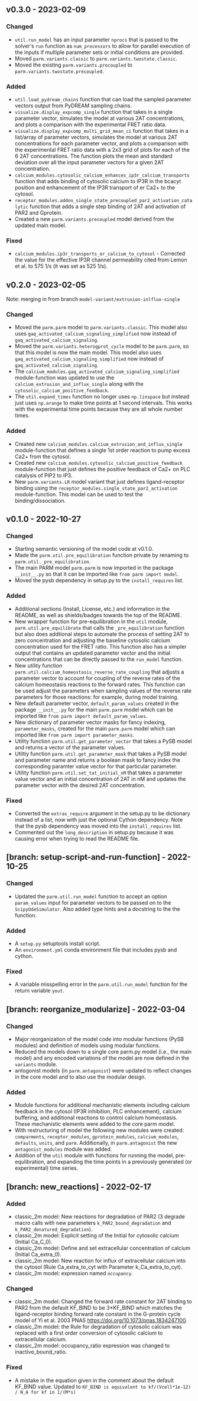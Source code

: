 ## v0.3.0 - 2023-02-09

### Changed
* `util.run_model` has an input parameter `nprocs` that is passed to the solver's `run` function as `num_processors` to allow for parallel execution of the inputs if multiple parameter sets or initial conditions are provided. 
* Moved `parm.variants.classic` to `parm.variants.twostate.classic`.
* Moved the existing `parm.variants.precoupled` to `parm.variants.twostate.precoupled`.

### Added
* `util.load_pydream_chains` function that can load the sampled parameter vectors output from PyDREAM sampling chains.
* `visualize.display_expcomp_single` function that takes in a single parameter vector, simulates the model at various 2AT concentrations, and plots a comparison with the experimental FRET ratio data.
* `visualize.display_expcomp_multi_grid_mean_ci` function that takes in a list/array of parameter vectors, simulates the model at various 2AT concentrations for each parameter vector, and plots a comparison with the experimental FRET ratio data with a 2x3 grid of plots for each of the 6 2AT concentrations. The function plots the mean and standard deviation over all the input parameter vectors for a given 2AT concentration.
* `calcium_modules.cytosolic_calcium_enhances_ip3r_calcium_transports` function that adds binding of cytosolic calcium to IP3R in the bcacyt position and enhancement of the IP3R transport of er Ca2+ to the cytosol.
* `receptor_modules.addon_single_state_precoupled_par2_activation_catalytic` function that adds a single step binding of 2AT and activation of PAR2 and Gprotein.
* Created a new `parm.variants.precoupled` model derived from the updated main model.

### Fixed
* `calcium_modules.ip3r_transports_er_calcium_to_cytosol` - Corrected the value for the effective IP3R channel permeability cited from Lemon et al. to 575 1/s (it was set as 525 1/s). 

## v0.2.0 - 2023-02-05

Note: merging in from branch `model-variant/extrusion-inlflux-single`

### Changed
* Moved the `parm.parm` model to `parm.variants.classic`. This model also uses `gaq_activated_calcium_signaling_simplified` now instead of `gaq_activated_calcium_signaling`.
* Moved the `parm.variants.heterogprot_cycle` model to be `parm.parm`, so that this model is now the main model. This model also uses `gaq_activated_calcium_signaling_simplified` now instead of `gaq_activated_calcium_signaling`.
* The `calcium_modules.gaq_activated_calcium_signaling_simplified` module-function was updated to use the `calcium_extrusion_and_influx_single` along with the `cytosolic_calcium_positive_feedback`.
* The `util.expand_times` function no longer uses `np.linspace` but instead just uses `np.arange` to make time points at 1 second intervals. This works with the experimental time points because they are all whole number times.


### Added
* Created new `calcium_modules.calcium_extrusion_and_influx_single` module-function that defines a single 1st order reaction to pump excess Ca2+ from the cytosol.
* Created new `calcium_modules.cytosolic_calcium_positive_feedback` module-function that just defines the positive feedback of Ca2+ on PLC catalysis of PIP2 to IP3.  
* New `parm.variants.LR` model variant that just defines ligand-receptor binding using the `receptor_modules.single_state_par2_activation` module-function. This model can be used to test the binding/dissociation.

## v0.1.0 - 2022-10-27

### Changed
* Starting semantic versioning of the model code at v0.1.0.
* Made the `parm.util.pre_equilibration` function private by renaming to `parm.util._pre_equilibration`.
* The main PARM model `parm.parm` is now imported in the package `__init__.py` so that it can be imported like `from parm import model`.
* Moved the pysb dependency in setup.py to the `install_requires` list.

### Added
* Additional sections (Install, License, etc.) and information in the README, as well as shields/badges towards the top of the README.
* New wrapper function for pre-equilibration in the `util` module, `parm.util.pre_equilibrate` that calls the `_pre_equilibration` function but also does addtional steps to automate the process of setting 2AT to zero concentration and adjusting the baseline cytosolic calcium concentration used for the FRET ratio. This function also has a simpler output that contains an updated parameter vector and the initial concentrations that can be directly passed to the `run_model` function.
* New utility function `parm.util.calcium_homeostasis_reverse_rate_coupling` that adjusts a parameter vector to account for coupling of the reverse rates of the calcium homeostasis reactions to the forward rates. This function can be used adjust the parameters when sampling values of the reverse rate parameters for those reactions: for example, during model training.
* New default parameter vector, `default_param_values` created in the package `__init__.py` for the main `parm.parm` model which can be imported like `from parm import default_param_values`.
* New dictionary of parameter vector masks for fancy indexing, `parameter_masks`, created for the main `parm.parm` model which can imported like `from parm import parameter_masks`.
* Utility function `parm.util.get_parameter_vector` that takes a PySB model and returns a vector of the parameter values.
* Utiltiy function `parm.util.get_parameter_mask` that takes a PySB model and parameter name and returns a boolean mask to fancy index the corresponding paramter value vector for that particular parameter.
* Utility function `parm.util.set_tat_initial_nM` that takes a parameter value vector and an initial concentration of 2AT in nM and updates the parameter vector with the desired 2AT concentration.

### Fixed
* Converted the `extras_require` argument in the setup.py to be dictionary instead of a list, now with just the optional Cython dependency. Note that the pysb dependency was moved into the `install_requires` list.
* Commented out the `long_description` in setup.py because it was causing error when trying to read the README file.  


## [branch: setup-script-and-run-function] - 2022-10-25

### Changed
* Updated the `parm.util.run_model` function to accept an option `param_values` input for parameter vectors to be passed on to the `ScipyOdeSimulator`. Also added type hints and a docstring to the the function.

### Added
* A `setup.py` setuptools install script.
* An `environment.yml` conda environment file that includes pysb and cython.

### Fixed
* A variable misspelling error in the `parm.util.run_model` function for the return variable `yout`.


## [branch: reorganize_modularize] - 2022-03-04

### Changed
* Major reorganization of the model code into modular functions (PySB modules) and definition of models using modular functions.
* Reduced the models down to a single core parm.py model (i.e., the main model) and any encoded variations of the model are now defined in the `variants` module.
* antogonist models (in `parm.antagonist`) were updated to reflect changes in the core model and to also use the modular design.

### Added
* Module functions for additional mechanistic elements including calcium feedback in the cytosol (IP3R inhibition, PLC enhancement), calcium buffering, and additional reactions to control calcium homeostasis. These mechanistic elements were added to the core parm model.
* With restructuring of model the following new modules were created: `comparments`, `receptor_modules`, `gprotein_modules`, `calcium_modules`, `defaults`, `units`, and `parm`. Additionally, in `parm.antagonist` the new `antagonist_modules` module was added.
* Addition of the `util` module with functions for running the model, pre-equlibration, and expanding the time points in a previously generated (or experimental) time series.


## [branch: new_reactions] - 2022-02-17

### Added
  * classic_2m model: New reactions for degradation of PAR2 (3 degrade macro calls with new parameters `k_PAR2_bound_degradation` and `k_PAR2_denatured_degradation`).
  * classic_2m model: Explicit setting of the Initial for cytosolic calcium (Initial Ca_C_0).
  * classic_2m model: Define and set extracellular concentration of calcium (Initial Ca_extra_0).
  * classic_2m model: New reaction for influx of extracellular calcium into the cytosol (Rule Ca_extra_to_cyt with Parameter k_Ca_extra_to_cyt).
  * classic_2m model: expression named `occupancy`.

### Changed
  * classic_2m model: Changed the forward rate constant for 2AT binding to PAR2 from the default KF_BIND to be 3*KF_BIND which matches the ligand-receptor binding forward rate constant in the  G-protein cycle model of  Yi et al. 2003 PNAS https://doi.org/10.1073/pnas.1834247100.
  * classic_2m model: the Rule for degradation of cytosolic calcium was replaced with a first order conversion of cytosolic calcium to extracellular calcium.
  * classic_2m model: occupancy_ratio expression was changed to inactive_bound_ratio.

### Fixed
 * A mistake in the equation given in the comment about the default KF_BIND value. Updated to `KF_BIND is equivalent to kf/(Vcell*1e-12) / N_A for kf in 1/(M*s)`
